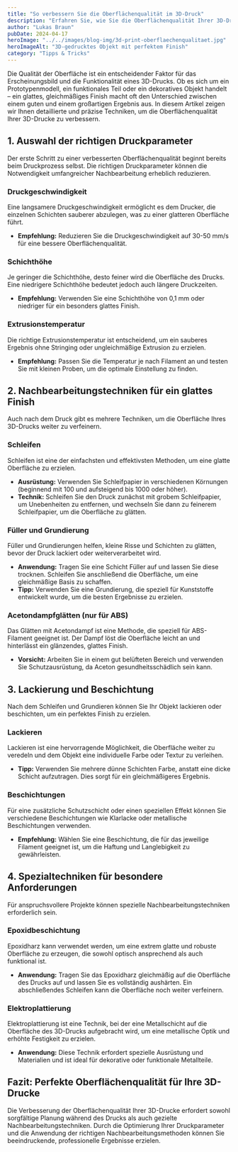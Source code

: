 ```yaml
---
title: "So verbessern Sie die Oberflächenqualität im 3D-Druck"
description: "Erfahren Sie, wie Sie die Oberflächenqualität Ihrer 3D-Drucke optimieren. Praktische Tipps für ein glattes, professionelles Finish Ihrer Druckprojekte."
author: "Lukas Braun"
pubDate: 2024-04-17
heroImage: "../../images/blog-img/3d-print-oberflaechenqualitaet.jpg"
heroImageAlt: "3D-gedrucktes Objekt mit perfektem Finish"
category: "Tipps & Tricks"
---
```


Die Qualität der Oberfläche ist ein entscheidender Faktor für das Erscheinungsbild und die Funktionalität eines 3D-Drucks. Ob es sich um ein Prototypenmodell, ein funktionales Teil oder ein dekoratives Objekt handelt – ein glattes, gleichmäßiges Finish macht oft den Unterschied zwischen einem guten und einem großartigen Ergebnis aus. In diesem Artikel zeigen wir Ihnen detaillierte und präzise Techniken, um die Oberflächenqualität Ihrer 3D-Drucke zu verbessern.

## 1. Auswahl der richtigen Druckparameter

Der erste Schritt zu einer verbesserten Oberflächenqualität beginnt bereits beim Druckprozess selbst. Die richtigen Druckparameter können die Notwendigkeit umfangreicher Nachbearbeitung erheblich reduzieren.

### Druckgeschwindigkeit

Eine langsamere Druckgeschwindigkeit ermöglicht es dem Drucker, die einzelnen Schichten sauberer abzulegen, was zu einer glatteren Oberfläche führt.

- **Empfehlung:** Reduzieren Sie die Druckgeschwindigkeit auf 30-50 mm/s für eine bessere Oberflächenqualität.

### Schichthöhe

Je geringer die Schichthöhe, desto feiner wird die Oberfläche des Drucks. Eine niedrigere Schichthöhe bedeutet jedoch auch längere Druckzeiten.

- **Empfehlung:** Verwenden Sie eine Schichthöhe von 0,1 mm oder niedriger für ein besonders glattes Finish.

### Extrusionstemperatur

Die richtige Extrusionstemperatur ist entscheidend, um ein sauberes Ergebnis ohne Stringing oder ungleichmäßige Extrusion zu erzielen.

- **Empfehlung:** Passen Sie die Temperatur je nach Filament an und testen Sie mit kleinen Proben, um die optimale Einstellung zu finden.

## 2. Nachbearbeitungstechniken für ein glattes Finish

Auch nach dem Druck gibt es mehrere Techniken, um die Oberfläche Ihres 3D-Drucks weiter zu verfeinern.

### Schleifen

Schleifen ist eine der einfachsten und effektivsten Methoden, um eine glatte Oberfläche zu erzielen.

- **Ausrüstung:** Verwenden Sie Schleifpapier in verschiedenen Körnungen (beginnend mit 100 und aufsteigend bis 1000 oder höher).
- **Technik:** Schleifen Sie den Druck zunächst mit grobem Schleifpapier, um Unebenheiten zu entfernen, und wechseln Sie dann zu feinerem Schleifpapier, um die Oberfläche zu glätten.

### Füller und Grundierung

Füller und Grundierungen helfen, kleine Risse und Schichten zu glätten, bevor der Druck lackiert oder weiterverarbeitet wird.

- **Anwendung:** Tragen Sie eine Schicht Füller auf und lassen Sie diese trocknen. Schleifen Sie anschließend die Oberfläche, um eine gleichmäßige Basis zu schaffen.
- **Tipp:** Verwenden Sie eine Grundierung, die speziell für Kunststoffe entwickelt wurde, um die besten Ergebnisse zu erzielen.

### Acetondampfglätten (nur für ABS)

Das Glätten mit Acetondampf ist eine Methode, die speziell für ABS-Filament geeignet ist. Der Dampf löst die Oberfläche leicht an und hinterlässt ein glänzendes, glattes Finish.

- **Vorsicht:** Arbeiten Sie in einem gut belüfteten Bereich und verwenden Sie Schutzausrüstung, da Aceton gesundheitsschädlich sein kann.

## 3. Lackierung und Beschichtung

Nach dem Schleifen und Grundieren können Sie Ihr Objekt lackieren oder beschichten, um ein perfektes Finish zu erzielen.

### Lackieren

Lackieren ist eine hervorragende Möglichkeit, die Oberfläche weiter zu veredeln und dem Objekt eine individuelle Farbe oder Textur zu verleihen.

- **Tipp:** Verwenden Sie mehrere dünne Schichten Farbe, anstatt eine dicke Schicht aufzutragen. Dies sorgt für ein gleichmäßigeres Ergebnis.

### Beschichtungen

Für eine zusätzliche Schutzschicht oder einen speziellen Effekt können Sie verschiedene Beschichtungen wie Klarlacke oder metallische Beschichtungen verwenden.

- **Empfehlung:** Wählen Sie eine Beschichtung, die für das jeweilige Filament geeignet ist, um die Haftung und Langlebigkeit zu gewährleisten.

## 4. Spezialtechniken für besondere Anforderungen

Für anspruchsvollere Projekte können spezielle Nachbearbeitungstechniken erforderlich sein.

### Epoxidbeschichtung

Epoxidharz kann verwendet werden, um eine extrem glatte und robuste Oberfläche zu erzeugen, die sowohl optisch ansprechend als auch funktional ist.

- **Anwendung:** Tragen Sie das Epoxidharz gleichmäßig auf die Oberfläche des Drucks auf und lassen Sie es vollständig aushärten. Ein abschließendes Schleifen kann die Oberfläche noch weiter verfeinern.

### Elektroplattierung

Elektroplattierung ist eine Technik, bei der eine Metallschicht auf die Oberfläche des 3D-Drucks aufgebracht wird, um eine metallische Optik und erhöhte Festigkeit zu erzielen.

- **Anwendung:** Diese Technik erfordert spezielle Ausrüstung und Materialien und ist ideal für dekorative oder funktionale Metallteile.

## Fazit: Perfekte Oberflächenqualität für Ihre 3D-Drucke

Die Verbesserung der Oberflächenqualität Ihrer 3D-Drucke erfordert sowohl sorgfältige Planung während des Drucks als auch gezielte Nachbearbeitungstechniken. Durch die Optimierung Ihrer Druckparameter und die Anwendung der richtigen Nachbearbeitungsmethoden können Sie beeindruckende, professionelle Ergebnisse erzielen.

